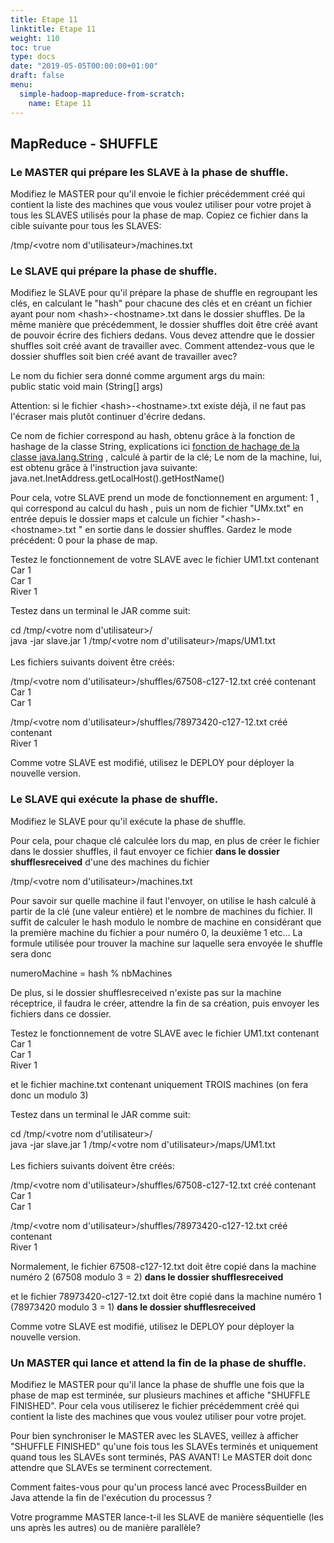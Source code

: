 ```yaml
---
title: Etape 11
linktitle: Etape 11
weight: 110
toc: true
type: docs
date: "2019-05-05T00:00:00+01:00"
draft: false
menu:
  simple-hadoop-mapreduce-from-scratch:
    name: Etape 11
---
```


## MapReduce - SHUFFLE

### Le MASTER qui prépare les SLAVE à la phase de shuffle.

Modifiez le MASTER pour qu'il envoie le fichier précédemment créé qui contient la liste des machines que vous voulez utiliser pour votre projet à tous les SLAVES utilisés pour la phase de map. Copiez ce fichier dans la cible suivante pour tous les SLAVES:

/tmp/\<votre nom d'utilisateur\>/machines.txt

### Le SLAVE qui prépare la phase de shuffle.

Modifiez le SLAVE pour qu'il prépare la phase de shuffle en regroupant les clés, en calculant le "hash" pour chacune des clés et en créant un fichier ayant pour nom \<hash\>-\<hostname\>.txt dans le dossier shuffles. De la même manière que précédemment, le dossier shuffles doit être créé avant de pouvoir écrire des fichiers dedans. Vous devez attendre que le dossier shuffles soit créé avant de travailler avec. Comment attendez-vous que le dossier shuffles soit bien créé avant de travailler avec?

Le nom du fichier sera donné comme argument args du main:\
public static void main (String\[\] args)

Attention: si le fichier \<hash\>-\<hostname\>.txt existe déjà, il ne faut pas l'écraser mais plutôt continuer d'écrire dedans.

Ce nom de fichier correspond au hash, obtenu grâce à la fonction de hashage de la classe String, explications ici [fonction de hachage de la classe java.lang.String](https://fr.wikipedia.org/wiki/Java_hashCode()#La_fonction_de_hachage_de_la_classe_java.lang.String) , calculé à partir de la clé; Le nom de la machine, lui, est obtenu grâce à l'instruction java suivante: java.net.InetAddress.getLocalHost().getHostName()

Pour cela, votre SLAVE prend un mode de fonctionnement en argument: 1 , qui correspond au calcul du hash , puis un nom de fichier "UMx.txt" en entrée depuis le dossier maps et calcule un fichier "\<hash\>-\<hostname\>.txt " en sortie dans le dossier shuffles. Gardez le mode précédent: 0 pour la phase de map.

Testez le fonctionnement de votre SLAVE avec le fichier UM1.txt contenant\
Car 1\
Car 1\
River 1

Testez dans un terminal le JAR comme suit:

cd /tmp/\<votre nom d'utilisateur\>/\
java -jar slave.jar 1 /tmp/\<votre nom d'utilisateur\>/maps/UM1.txt\
\
Les fichiers suivants doivent être créés:

/tmp/\<votre nom d'utilisateur\>/shuffles/67508-c127-12.txt créé contenant\
Car 1\
Car 1

/tmp/\<votre nom d'utilisateur\>/shuffles/78973420-c127-12.txt créé contenant\
River 1

Comme votre SLAVE est modifié, utilisez le DEPLOY pour déployer la nouvelle version.

### Le SLAVE qui exécute la phase de shuffle.

Modifiez le SLAVE pour qu'il exécute la phase de shuffle.

Pour cela, pour chaque clé calculée lors du map, en plus de créer le fichier dans le dossier shuffles, il faut envoyer ce fichier **dans le dossier shufflesreceived** d'une des machines du fichier

/tmp/\<votre nom d'utilisateur\>/machines.txt

Pour savoir sur quelle machine il faut l'envoyer, on utilise le hash calculé à partir de la clé (une valeur entière) et le nombre de machines du fichier. Il suffit de calculer le hash modulo le nombre de machine en considérant que la première machine du fichier a pour numéro 0, la deuxième 1 etc\... La formule utilisée pour trouver la machine sur laquelle sera envoyée le shuffle sera donc

numeroMachine = hash % nbMachines

De plus, si le dossier shufflesreceived n'existe pas sur la machine réceptrice, il faudra le créer, attendre la fin de sa création, puis envoyer les fichiers dans ce dossier.

Testez le fonctionnement de votre SLAVE avec le fichier UM1.txt contenant\
Car 1\
Car 1\
River 1

et le fichier machine.txt contenant uniquement TROIS machines (on fera donc un modulo 3)

Testez dans un terminal le JAR comme suit:

cd /tmp/\<votre nom d'utilisateur\>/\
java -jar slave.jar 1 /tmp/\<votre nom d'utilisateur\>/maps/UM1.txt\
\
Les fichiers suivants doivent être créés:

/tmp/\<votre nom d'utilisateur\>/shuffles/67508-c127-12.txt créé contenant\
Car 1\
Car 1

/tmp/\<votre nom d'utilisateur\>/shuffles/78973420-c127-12.txt créé contenant\
River 1

Normalement, le fichier 67508-c127-12.txt doit être copié dans la machine numéro 2 (67508 modulo 3 = 2) **dans le dossier shufflesreceived**

et le fichier 78973420-c127-12.txt doit être copié dans la machine numéro 1 (78973420 modulo 3 = 1) **dans le dossier shufflesreceived**

Comme votre SLAVE est modifié, utilisez le DEPLOY pour déployer la nouvelle version.

### Un MASTER qui lance et attend la fin de la phase de shuffle.

Modifiez le MASTER pour qu'il lance la phase de shuffle une fois que la phase de map est terminée, sur plusieurs machines et affiche "SHUFFLE FINISHED". Pour cela vous utiliserez le fichier précédemment créé qui contient la liste des machines que vous voulez utiliser pour votre projet.

Pour bien synchroniser le MASTER avec les SLAVES, veillez à afficher "SHUFFLE FINISHED" qu'une fois tous les SLAVEs terminés et uniquement quand tous les SLAVEs sont terminés, PAS AVANT! Le MASTER doit donc attendre que SLAVEs se terminent correctement.

Comment faites-vous pour qu'un process lancé avec ProcessBuilder en Java attende la fin de l'exécution du processus ?

Votre programme MASTER lance-t-il les SLAVE de manière séquentielle (les uns après les autres) ou de manière parallèle?